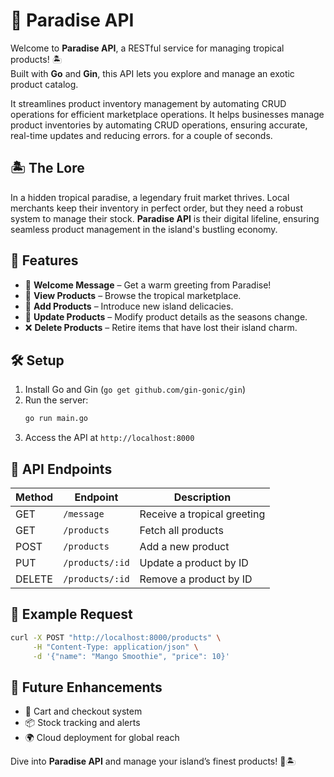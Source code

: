 # 🌴 Paradise API  

Welcome to **Paradise API**, a RESTful service for managing tropical products! 🏝️  
Built with **Go** and **Gin**, this API lets you explore and manage an exotic product catalog.  

It streamlines product inventory management by automating CRUD operations for efficient marketplace operations.
It helps businesses manage product inventories by automating CRUD operations, ensuring accurate, real-time updates and reducing errors. for a couple of seconds.

## 🏝️ The Lore  
In a hidden tropical paradise, a legendary fruit market thrives. Local merchants keep their inventory in perfect order, but they need a robust system to manage their stock. **Paradise API** is their digital lifeline, ensuring seamless product management in the island's bustling economy.  

## 🚀 Features  
- 🌴 **Welcome Message** – Get a warm greeting from Paradise!  
- 🍍 **View Products** – Browse the tropical marketplace.  
- 🥥 **Add Products** – Introduce new island delicacies.  
- 🔄 **Update Products** – Modify product details as the seasons change.  
- ❌ **Delete Products** – Retire items that have lost their island charm.  

## 🛠️ Setup  
1. Install Go and Gin (`go get github.com/gin-gonic/gin`)  
2. Run the server:  
   ```sh
   go run main.go
   ```
3. Access the API at `http://localhost:8000`  

## 🔗 API Endpoints  
| Method | Endpoint        | Description                 |
|--------|---------------|-----------------------------|
| GET    | `/message`    | Receive a tropical greeting |
| GET    | `/products`   | Fetch all products          |
| POST   | `/products`   | Add a new product           |
| PUT    | `/products/:id` | Update a product by ID     |
| DELETE | `/products/:id` | Remove a product by ID     |

## 🎯 Example Request  
```sh
curl -X POST "http://localhost:8000/products" \
     -H "Content-Type: application/json" \
     -d '{"name": "Mango Smoothie", "price": 10}'
```

## 🌊 Future Enhancements  
- 🛒 Cart and checkout system  
- 📦 Stock tracking and alerts  
- 🌍 Cloud deployment for global reach  

Dive into **Paradise API** and manage your island’s finest products! 🍹🏝️  
```
